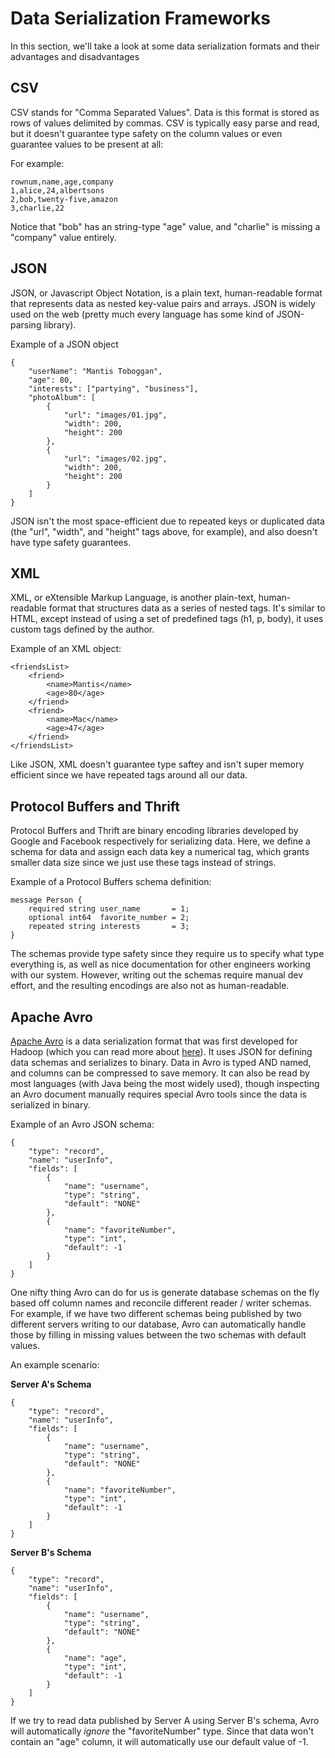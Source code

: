 # Data Serialization Frameworks

In this section, we'll take a look at some data serialization formats and their advantages and disadvantages

## CSV

CSV stands for "Comma Separated Values". Data is this format is stored as rows of values delimited by commas. CSV is typically easy parse and read, but it doesn't guarantee type safety on the column values or even guarantee values to be present at all:

For example:

```
rownum,name,age,company
1,alice,24,albertsons
2,bob,twenty-five,amazon
3,charlie,22
```

Notice that "bob" has an string-type "age" value, and "charlie" is missing a "company" value entirely.

## JSON

JSON, or Javascript Object Notation, is a plain text, human-readable format that represents data as nested key-value pairs and arrays. JSON is widely used on the web (pretty much every language has some kind of JSON-parsing library).

Example of a JSON object

```
{
    "userName": "Mantis Toboggan",
    "age": 80,
    "interests": ["partying", "business"],
    "photoAlbum": [
        {
            "url": "images/01.jpg",
            "width": 200,
            "height": 200
        },
        {
            "url": "images/02.jpg",
            "width": 200,
            "height": 200
        }
    ]
}
```

JSON isn't the most space-efficient due to repeated keys or duplicated data (the "url", "width", and "height" tags above, for example), and also doesn't have type safety guarantees.

## XML

XML, or eXtensible Markup Language, is another plain-text, human-readable format that structures data as a series of nested tags. It's similar to HTML, except instead of using a set of predefined tags (h1, p, body), it uses custom tags defined by the author.

Example of an XML object:

```
<friendsList>
    <friend>
        <name>Mantis</name>
        <age>80</age>
    </friend>
    <friend>
        <name>Mac</name>
        <age>47</age>
    </friend>
</friendsList>
```

Like JSON, XML doesn't guarantee type saftey and isn't super memory efficient since we have repeated tags around all our data.

## Protocol Buffers and Thrift

Protocol Buffers and Thrift are binary encoding libraries developed by Google and Facebook respectively for serializing data. Here, we define a schema for data and assign each data key a numerical tag, which grants smaller data size since we just use these tags instead of strings.

Example of a Protocol Buffers schema definition:

```
message Person {
    required string user_name       = 1;
    optional int64  favorite_number = 2;
    repeated string interests       = 3;
}
```

The schemas provide type safety since they require us to specify what type everything is, as well as nice documentation for other engineers working with our system. However, writing out the schemas require manual dev effort, and the resulting encodings are also not as human-readable.

## Apache Avro

[Apache Avro](https://avro.apache.org/) is a data serialization format that was first developed for Hadoop (which you can read more about [here](/topic/08_batch_processing?subtopic=01_hdfs)). It uses JSON for defining data schemas and serializes to binary. Data in Avro is typed AND named, and columns can be compressed to save memory. It can also be read by most languages (with Java being the most widely used), though inspecting an Avro document manually requires special Avro tools since the data is serialized in binary.

Example of an Avro JSON schema:

```
{
    "type": "record",
    "name": "userInfo",
    "fields": [
        {
            "name": "username",
            "type": "string",
            "default": "NONE"
        },
        {
            "name": "favoriteNumber",
            "type": "int",
            "default": -1
        }
    ]
}
```

One nifty thing Avro can do for us is generate database schemas on the fly based off column names and reconcile different reader / writer schemas. For example, if we have two different schemas being published by two different servers writing to our database, Avro can automatically handle those by filling in missing values between the two schemas with default values.

An example scenario:

**Server A's Schema**

```
{
    "type": "record",
    "name": "userInfo",
    "fields": [
        {
            "name": "username",
            "type": "string",
            "default": "NONE"
        },
        {
            "name": "favoriteNumber",
            "type": "int",
            "default": -1
        }
    ]
}
```

**Server B's Schema**

```
{
    "type": "record",
    "name": "userInfo",
    "fields": [
        {
            "name": "username",
            "type": "string",
            "default": "NONE"
        },
        {
            "name": "age",
            "type": "int",
            "default": -1
        }
    ]
}
```

If we try to read data published by Server A using Server B's schema, Avro will automatically _ignore_ the "favoriteNumber" type. Since that data won't contain an "age" column, it will automatically use our default value of -1.
